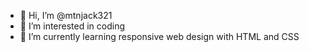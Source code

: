 - 👋 Hi, I’m @mtnjack321
- 👀 I’m interested in coding
- 🌱 I’m currently learning responsive web design with HTML and CSS

<!---
mtnjack321/mtnjack321 is a ✨ special ✨ repository because its `README.md` (this file) appears on your GitHub profile.
You can click the Preview link to take a look at your changes.
--->
